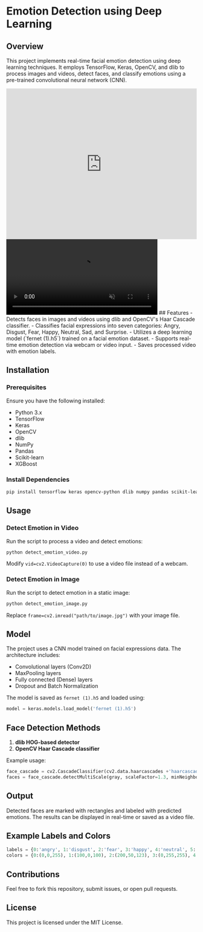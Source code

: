 # Emotion Detection using Deep Learning

## Overview
This project implements real-time facial emotion detection using deep learning techniques. It employs TensorFlow, Keras, OpenCV, and dlib to process images and videos, detect faces, and classify emotions using a pre-trained convolutional neural network (CNN).
<iframe src="https://www.linkedin.com/embed/feed/update/urn:li:ugcPost:7065980829142781955?compact=1" height="399" width="504" frameborder="0" allowfullscreen="" title="Embedded post"></iframe>
<video src="https://www.linkedin.com/embed/feed/update/urn:li:ugcPost:7065980829142781955?compact=1" controls="controls" muted="muted" class="d-block rounded-bottom-2 border-top width-fit" style="max-height:640px; min-height: 200px"></video>
## Features
- Detects faces in images and videos using dlib and OpenCV's Haar Cascade classifier.
- Classifies facial expressions into seven categories: Angry, Disgust, Fear, Happy, Neutral, Sad, and Surprise.
- Utilizes a deep learning model (`fernet (1).h5`) trained on a facial emotion dataset.
- Supports real-time emotion detection via webcam or video input.
- Saves processed video with emotion labels.

## Installation
### Prerequisites
Ensure you have the following installed:
- Python 3.x
- TensorFlow
- Keras
- OpenCV
- dlib
- NumPy
- Pandas
- Scikit-learn
- XGBoost

### Install Dependencies
```bash
pip install tensorflow keras opencv-python dlib numpy pandas scikit-learn xgboost seaborn matplotlib
```

## Usage
### Detect Emotion in Video
Run the script to process a video and detect emotions:
```bash
python detect_emotion_video.py
```
Modify `vid=cv2.VideoCapture(0)` to use a video file instead of a webcam.

### Detect Emotion in Image
Run the script to detect emotion in a static image:
```bash
python detect_emotion_image.py
```
Replace `frame=cv2.imread("path/to/image.jpg")` with your image file.

## Model
The project uses a CNN model trained on facial expressions data. The architecture includes:
- Convolutional layers (Conv2D)
- MaxPooling layers
- Fully connected (Dense) layers
- Dropout and Batch Normalization

The model is saved as `fernet (1).h5` and loaded using:
```python
model = keras.models.load_model('fernet (1).h5')
```

## Face Detection Methods
1. **dlib HOG-based detector**
2. **OpenCV Haar Cascade classifier**

Example usage:
```python
face_cascade = cv2.CascadeClassifier(cv2.data.haarcascades +'haarcascade_frontalface_default.xml')
faces = face_cascade.detectMultiScale(gray, scaleFactor=1.3, minNeighbors=5)
```

## Output
Detected faces are marked with rectangles and labeled with predicted emotions. The results can be displayed in real-time or saved as a video file.

## Example Labels and Colors
```python
labels = {0:'angry', 1:'disgust', 2:'fear', 3:'happy', 4:'neutral', 5:'sad', 6:'surprise'}
colors = {0:(0,0,255), 1:(100,0,100), 2:(200,50,123), 3:(0,255,255), 4:(0,255,0), 5:(255,255,0), 6:(255,0,0)}
```

## Contributions
Feel free to fork this repository, submit issues, or open pull requests.

## License
This project is licensed under the MIT License.

